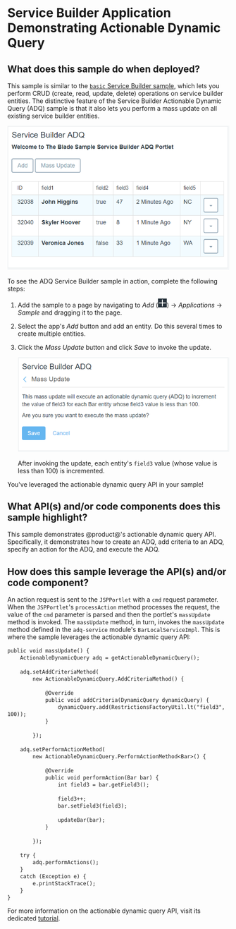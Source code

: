 # Service Builder Application Demonstrating Actionable Dynamic Query [](id=service-builder-application-demonstrating-actionable-dynamic-query)

## What does this sample do when deployed? [](id=what-does-this-sample-do-when-deployed)

This sample is similar to the
[`basic` Service Builder sample](https://github.com/liferay/liferay-blade-samples/tree/master/gradle/apps/service-builder/basic),
which lets you perform CRUD (create, read, update, delete) operations on service
builder entities. The distinctive feature of the Service Builder Actionable
Dynamic Query (ADQ) sample is that it also lets you perform a mass update on all
existing service builder entities.

![Figure 1: This sample provides options to add entities and perform a mass update.](../../../../images/adq-sample.png)

To see the ADQ Service Builder sample in action, complete the following steps:

1.  Add the sample to a page by navigating to *Add*
    (![Add](../../../../images/icon-control-menu-add.png)) &rarr; *Applications* &rarr;
    *Sample* and dragging it to the page.

2.  Select the app's *Add* button and add an entity. Do this several times to
    create multiple entities.

3.  Click the *Mass Update* button and click *Save* to invoke the update.

    ![Figure 2: Clicking the *Save* button executes the mass update.](../../../../images/adq-sample-mass-update.png)

    After invoking the update, each entity's `field3` value (whose value is less
    than 100) is incremented.

You've leveraged the actionable dynamic query API in your sample!

## What API(s) and/or code components does this sample highlight? [](id=what-apis-and-or-code-components-does-this-sample-highlight)

This sample demonstrates @product@'s actionable dynamic query API. Specifically,
it demonstrates how to create an ADQ, add criteria to an ADQ, specify an action
for the ADQ, and execute the ADQ.

## How does this sample leverage the API(s) and/or code component? [](id=how-does-this-sample-leverage-the-apis-and-or-code-component)

An action request is sent to the `JSPPortlet` with a `cmd` request parameter.
When the `JSPPortlet`'s `processAction` method processes the request, the value
of the `cmd` parameter is parsed and then the portlet's `massUpdate` method is
invoked. The `massUpdate` method, in turn, invokes the `massUpdate` method
defined in the `adq-service` module's `BarLocalServiceImpl`. This is where the
sample leverages the actionable dynamic query API:

    public void massUpdate() {
        ActionableDynamicQuery adq = getActionableDynamicQuery();

        adq.setAddCriteriaMethod(
            new ActionableDynamicQuery.AddCriteriaMethod() {

                @Override
                public void addCriteria(DynamicQuery dynamicQuery) {
                    dynamicQuery.add(RestrictionsFactoryUtil.lt("field3", 100));
                }

            });

        adq.setPerformActionMethod(
            new ActionableDynamicQuery.PerformActionMethod<Bar>() {

                @Override
                public void performAction(Bar bar) {
                    int field3 = bar.getField3();

                    field3++;
                    bar.setField3(field3);

                    updateBar(bar);
                }

            });

        try {
            adq.performActions();
        }
        catch (Exception e) {
            e.printStackTrace();
        }
    }

For more information on the actionable dynamic query API, visit its dedicated
[tutorial](develop/tutorials/-/knowledge_base/7-0/dynamic-query#actionable-dynamic-queries).
